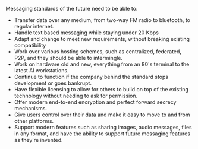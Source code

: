 Messaging standards of the future need to be able to:

*   Transfer data over any medium, from two-way FM radio to bluetooth, to regular internet.
*   Handle text based messaging while staying under 20 Kbps
*   Adapt and change to meet new requirements, without breaking existing compatibility
*   Work over various hosting schemes, such as centralized, federated, P2P, and they should be able to intermingle.
*   Work on hardware old and new, everything from an 80's terminal to the latest AI workstations.
*   Continue to function if the company behind the standard stops development or goes bankrupt.
*   Have flexible licensing to allow for others to build on top of the existing technology without needing to ask for permission.
*   Offer modern end-to-end encryption and perfect forward secrecy mechanisms.
*   Give users control over their data and make it easy to move to and from other platforms.
*   Support modern features such as sharing images, audio messages, files in any format, and have the ability to support future messaging features as they're invented.
